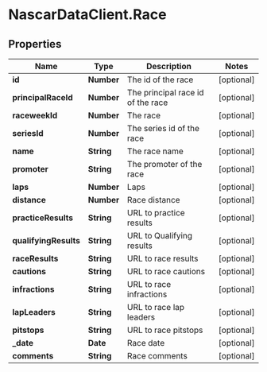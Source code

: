 # NascarDataClient.Race

## Properties
Name | Type | Description | Notes
------------ | ------------- | ------------- | -------------
**id** | **Number** | The id of the race | [optional] 
**principalRaceId** | **Number** | The principal race id of the race | [optional] 
**raceweekId** | **Number** | The race | [optional] 
**seriesId** | **Number** | The series id of the race | [optional] 
**name** | **String** | The race name | [optional] 
**promoter** | **String** | The promoter of the race | [optional] 
**laps** | **Number** | Laps | [optional] 
**distance** | **Number** | Race distance | [optional] 
**practiceResults** | **String** | URL to practice results | [optional] 
**qualifyingResults** | **String** | URL to Qualifying results | [optional] 
**raceResults** | **String** | URL to race results | [optional] 
**cautions** | **String** | URL to race cautions | [optional] 
**infractions** | **String** | URL to race infractions | [optional] 
**lapLeaders** | **String** | URL to race lap leaders | [optional] 
**pitstops** | **String** | URL to race pitstops | [optional] 
**_date** | **Date** | Race date | [optional] 
**comments** | **String** | Race comments | [optional] 
